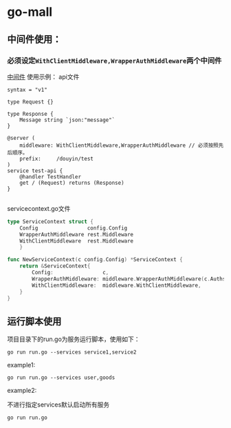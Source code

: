# go-mall

## 中间件使用：
### 必须设定`WithClientMiddleware,WrapperAuthMiddleware`两个中间件
[中间件](common/middleware)
使用示例：
api文件
```api
syntax = "v1"

type Request {}

type Response {
	Message string `json:"message"`
}

@server (
	middleware: WithClientMiddleware,WrapperAuthMiddleware // 必须按照先后顺序。
	prefix:     /douyin/test
)
service test-api {
	@handler TestHandler
	get / (Request) returns (Response)
}


```
servicecontext.go文件
```go
type ServiceContext struct {
    Config                config.Config
    WrapperAuthMiddleware rest.Middleware
    WithClientMiddleware  rest.Middleware
    }

func NewServiceContext(c config.Config) *ServiceContext {
    return &ServiceContext{
        Config:                c,
        WrapperAuthMiddleware: middleware.WrapperAuthMiddleware(c.AuthsRpc), // # 需要指定认证rpc地址
        WithClientMiddleware:  middleware.WithClientMiddleware,
    }
}


```
## 运行脚本使用

项目目录下的run.go为服务运行脚本，使用如下：

```shell
go run run.go --services service1,service2
```

example1:

```shell
go run run.go --services user,goods
```

example2:

不进行指定services默认启动所有服务

```shell
go run run.go
```


